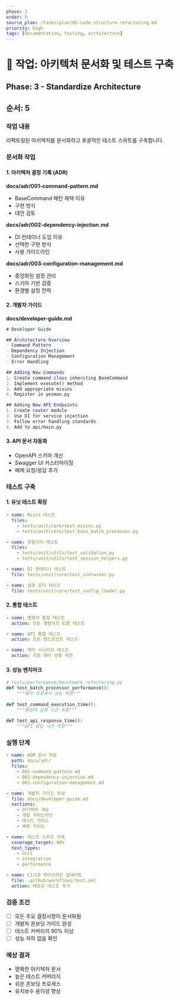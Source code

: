 ```yaml
---
phase: 3
order: 5
source_plan: /tasks/plan/05-code-structure-refactoring.md
priority: high
tags: [documentation, testing, architecture]
---
```


# 📌 작업: 아키텍처 문서화 및 테스트 구축

## Phase: 3 - Standardize Architecture

## 순서: 5

### 작업 내용

리팩토링된 아키텍처를 문서화하고 포괄적인 테스트 스위트를 구축합니다.

### 문서화 작업

#### 1. 아키텍처 결정 기록 (ADR)

**docs/adr/001-command-pattern.md**

- BaseCommand 패턴 채택 이유
- 구현 방식
- 대안 검토

**docs/adr/002-dependency-injection.md**

- DI 컨테이너 도입 이유
- 선택한 구현 방식
- 사용 가이드라인

**docs/adr/003-configuration-management.md**

- 중앙화된 설정 관리
- 스키마 기반 검증
- 환경별 설정 전략

#### 2. 개발자 가이드

**docs/developer-guide.md**

```markdown
# Developer Guide

## Architecture Overview
- Command Pattern
- Dependency Injection
- Configuration Management
- Error Handling

## Adding New Commands
1. Create command class inheriting BaseCommand
2. Implement execute() method
3. Add appropriate mixins
4. Register in yesman.py

## Adding New API Endpoints
1. Create router module
2. Use DI for service injection
3. Follow error handling standards
4. Add to api/main.py
```

#### 3. API 문서 자동화

- OpenAPI 스키마 개선
- Swagger UI 커스터마이징
- 예제 요청/응답 추가

### 테스트 구축

#### 1. 유닛 테스트 확장

```yaml
- name: Mixin 테스트
  files:
    - tests/unit/core/test_mixins.py
    - tests/unit/core/test_base_batch_processor.py

- name: 유틸리티 테스트
  files:
    - tests/unit/utils/test_validation.py
    - tests/unit/utils/test_session_helpers.py

- name: DI 컨테이너 테스트
  file: tests/unit/core/test_container.py

- name: 설정 로더 테스트
  file: tests/unit/core/test_config_loader.py
```

#### 2. 통합 테스트

```yaml
- name: 명령어 통합 테스트
  action: 모든 명령어의 E2E 테스트

- name: API 통합 테스트
  action: 모든 엔드포인트 테스트

- name: 에러 시나리오 테스트
  action: 각종 에러 상황 재현
```

#### 3. 성능 벤치마크

```python
# tests/performance/benchmark_refactoring.py
def test_batch_processor_performance():
    """배치 프로세서 성능 측정"""
    
def test_command_execution_time():
    """명령어 실행 시간 측정"""
    
def test_api_response_time():
    """API 응답 시간 측정"""
```

### 실행 단계

```yaml
- name: ADR 문서 작성
  path: docs/adr/
  files:
    - 001-command-pattern.md
    - 002-dependency-injection.md
    - 003-configuration-management.md

- name: 개발자 가이드 작성
  file: docs/developer-guide.md
  sections:
    - 아키텍처 개요
    - 개발 가이드라인
    - 테스트 가이드
    - 배포 가이드

- name: 테스트 스위트 구축
  coverage_target: 90%
  test_types:
    - unit
    - integration
    - performance

- name: CI/CD 파이프라인 업데이트
  file: .github/workflows/test.yml
  action: 새로운 테스트 추가
```

### 검증 조건

- [ ] 모든 주요 결정사항이 문서화됨
- [ ] 개발자 온보딩 가이드 완성
- [ ] 테스트 커버리지 90% 이상
- [ ] 성능 저하 없음 확인

### 예상 결과

- 명확한 아키텍처 문서
- 높은 테스트 커버리지
- 쉬운 온보딩 프로세스
- 유지보수 용이성 향상
